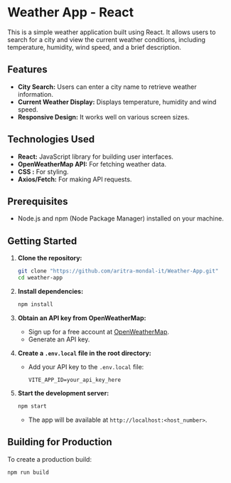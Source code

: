 # Weather App - React

This is a simple weather application built using React. It allows users to search for a city and view the current weather conditions, including temperature, humidity, wind speed, and a brief description.

## Features

* **City Search:** Users can enter a city name to retrieve weather information.
* **Current Weather Display:** Displays temperature, humidity and wind speed.
* **Responsive Design:** It works well on various screen sizes.

## Technologies Used

* **React:** JavaScript library for building user interfaces.
* **OpenWeatherMap API:** For fetching weather data.
* **CSS :** For styling.
* **Axios/Fetch:** For making API requests.

## Prerequisites

* Node.js and npm (Node Package Manager) installed on your machine.

## Getting Started

1.  **Clone the repository:**

    ```bash
    git clone "https://github.com/aritra-mondal-it/Weather-App.git"
    cd weather-app
    ```

2.  **Install dependencies:**

    ```bash
    npm install
    ```

3.  **Obtain an API key from OpenWeatherMap:**

    * Sign up for a free account at [OpenWeatherMap](https://openweathermap.org/).
    * Generate an API key.

4.  **Create a `.env.local` file in the root directory:**

    * Add your API key to the `.env.local` file:

        ```
        VITE_APP_ID=your_api_key_here
        ```

5.  **Start the development server:**

    ```bash
    npm start
    ```

    * The app will be available at `http://localhost:<host_number>`.

## Building for Production

To create a production build:

```bash
npm run build

